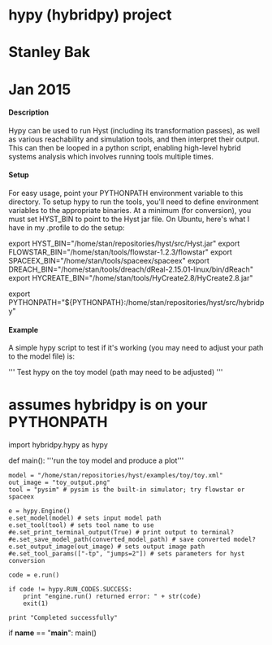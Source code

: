 # hypy (hybridpy) project
# Stanley Bak 
# Jan 2015

#### Description

Hypy can be used to run Hyst (including its transformation passes), as well as various reachability and simulation tools, and then interpret their output. This can then be looped in a python script, enabling high-level hybrid systems analysis which involves running tools multiple times.

#### Setup

For easy usage, point your PYTHONPATH environment variable to this directory. To setup hypy to run the tools, you'll need to define environment variables to the appropriate binaries. At a minimum (for conversion), you must set HYST_BIN to point to the Hyst jar file. On Ubuntu, here's what I have in my .profile to do the setup:


export HYST_BIN="/home/stan/repositories/hyst/src/Hyst.jar"
export FLOWSTAR_BIN="/home/stan/tools/flowstar-1.2.3/flowstar"
export SPACEEX_BIN="/home/stan/tools/spaceex/spaceex"
export DREACH_BIN="/home/stan/tools/dreach/dReal-2.15.01-linux/bin/dReach"
export HYCREATE_BIN="/home/stan/tools/HyCreate2.8/HyCreate2.8.jar"

export PYTHONPATH="${PYTHONPATH}:/home/stan/repositories/hyst/src/hybridpy"


#### Example

A simple hypy script to test if it's working (you may need to adjust your path to the model file) is:


'''
Test hypy on the toy model (path may need to be adjusted)
'''

# assumes hybridpy is on your PYTHONPATH
import hybridpy.hypy as hypy

def main():
    '''run the toy model and produce a plot'''
    
    model = "/home/stan/repositories/hyst/examples/toy/toy.xml"
    out_image = "toy_output.png"
    tool = "pysim" # pysim is the built-in simulator; try flowstar or spaceex

    e = hypy.Engine()
    e.set_model(model) # sets input model path
    e.set_tool(tool) # sets tool name to use
    #e.set_print_terminal_output(True) # print output to terminal? 
    #e.set_save_model_path(converted_model_path) # save converted model?
    e.set_output_image(out_image) # sets output image path
    #e.set_tool_params(["-tp", "jumps=2"]) # sets parameters for hyst conversion

    code = e.run()

    if code != hypy.RUN_CODES.SUCCESS:
        print "engine.run() returned error: " + str(code)
        exit(1)
        
    print "Completed successfully"

if __name__ == "__main__":
    main()



